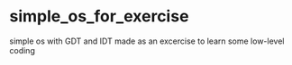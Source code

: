 # simple_os_for_exercise
simple os with GDT and IDT made as an excercise to learn some low-level coding

